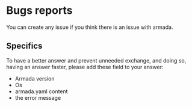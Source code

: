 # Bugs reports

You can create any issue if you think there is an issue with armada.

## Specifics

To have a better answer and prevent unneeded exchange, and doing so, having an answer faster, please add these field to your answer:

* Armada version
* Os
* armada.yaml content
* the error message